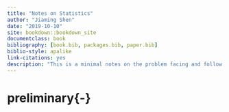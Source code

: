```yaml
--- 
title: "Notes on Statistics"
author: "Jiaming Shen"
date: "2019-10-10"
site: bookdown::bookdown_site
documentclass: book
bibliography: [book.bib, packages.bib, paper.bib]
biblio-style: apalike
link-citations: yes
description: "This is a minimal notes on the problem facing and follow the idea by yufree.cn/notes"
---
```


# preliminary{-}



